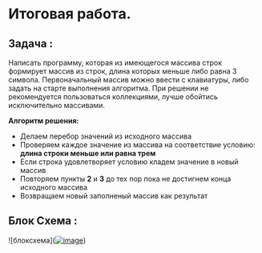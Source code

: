 # Итоговая работа.
## Задача :
Написать программу, которая из имеющегося массива строк формирует массив из строк, длина которых меньше либо равна 3 символа. Первоначальный массив можно ввести с клавиатуры, либо задать на старте выполнения алгоритма. При решении не рекомендуется пользоваться коллекциями, лучше обойтись исключительно массивами.

 **Алгоритм решения:**
 
 * Делаем перебор значений из исходного массива
 * Проверяем каждое значение из массива на соответствие условию: **длина строки меньше или равна трем**
 * Если строка удовлетворяет условию кладем значение в новый массив
 * Повторяем пункты **2** и **3** до тех пор пока не достигнем конца исходного массива
 * Возвращаем новый заполненый массив как результат

## Блок Схема :
![блоксхема](<a href="https://ibb.co/L5rY2y2"><img src="https://i.ibb.co/vYhVKWK/image.png" alt="image" border="0"></a>)

